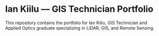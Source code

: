 # Ian Kiilu — GIS Technician Portfolio
This repository contains the portfolio for Ian Kiilu, GIS Technician and Applied Optics graduate specializing in LiDAR, GIS, and Remote Sensing.
